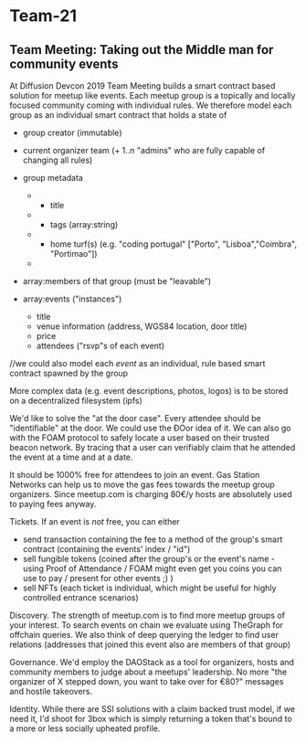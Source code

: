 # Team-21
## Team Meeting: Taking out the Middle man for community events

At Diffusion Devcon 2019 Team Meeting builds a smart contract based solution for meetup like events. Each meetup group is a topically 
and locally focused community coming with individual rules. We therefore model each group as an individual smart contract that holds a state of 

- group creator (immutable)
- current organizer team (+ 1..n "admins" who are fully capable of changing all rules)

- group metadata
	+ - title 
	+ - tags (array:string)
	+ - home turf(s) (e.g. "coding portugal" ["Porto", "Lisboa","Coimbra", "Portimao"])
	+ 
- array:members of that group (must be "leavable")
- array:events ("instances")
	- title
	- venue information (address, WGS84 location, door title)
	- price 
	- attendees ("rsvp"s of each event)

//we could also model each *event* as an individual, rule based smart contract spawned by the group

More complex data (e.g. event descriptions, photos, logos) is to be stored on a decentralized filesystem (ipfs)

We'd like to solve the "at the door case". Every attendee should be "identifiable" at the door. We could use the ĐOor idea of it. We can also go with the FOAM protocol to safely locate a user based on their trusted beacon network. By tracing that a user can verifiably claim that he attended the event at a time and at a date.

It should be 1000% free for attendees to join an event. Gas Station Networks can help us to move the gas fees towards the meetup group organizers. Since meetup.com is charging 80€/y hosts are absolutely used to paying fees anyway.

Tickets. If an event is *not* free, you can either 
- send transaction containing the fee to a method of the group's smart contract (containing the events' index / "id")
- sell fungible tokens (coined after the group's or the event's name - using Proof of Attendance / FOAM might even get you coins you can use to pay / present for other events ;) )
- sell NFTs (each ticket is individual, which might be useful for highly controlled entrance scenarios)

Discovery. The strength of meetup.com is to find more meetup groups of your interest. To search events on chain we evaluate using TheGraph for offchain queries. We also think of deep querying the ledger to find user relations (addresses that joined this event also are members of that group)

Governance. We'd employ the DAOStack as a tool for organizers, hosts and community members to judge about a meetups' leadership. No more "the organizer of X stepped down, you want to take over for €80?" messages and hostile takeovers.

Identity. While there are SSI solutions with a claim backed trust model, if we need it, I'd shoot for 3box which is simply returning a token that's bound to a more or less socially upheated profile.
